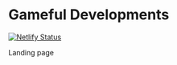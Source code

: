 # Gameful Developments
[![Netlify Status](https://api.netlify.com/api/v1/badges/1e4fd6a8-3f69-4519-88c1-b8085f90039d/deploy-status)](https://app.netlify.com/sites/snazzy-panda-6f656c/deploys)

Landing page
